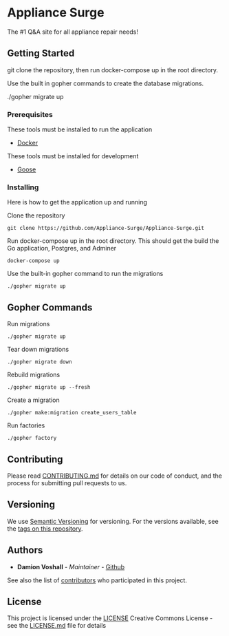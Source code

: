 # Appliance Surge

The #1 Q&A site for all appliance repair needs!

## Getting Started

git clone the repository, then run docker-compose up in the root directory.

Use the built in gopher commands to create the database migrations.

./gopher migrate up

### Prerequisites

These tools must be installed to run the application
- [Docker](https://www.docker.com/)

These tools must be installed for development
- [Goose](https://github.com/pressly/goose)

### Installing

Here is how to get the application up and running

Clone the repository

    git clone https://github.com/Appliance-Surge/Appliance-Surge.git

Run docker-compose up in the root directory.
This should get the build the Go application, Postgres, and Adminer

    docker-compose up

Use the built-in gopher command to run the migrations

    ./gopher migrate up

## Gopher Commands

Run migrations

    ./gopher migrate up

Tear down migrations

    ./gopher migrate down

Rebuild migrations

    ./gopher migrate up --fresh

Create a migration

    ./gopher make:migration create_users_table

Run factories

    ./gopher factory

## Contributing

Please read [CONTRIBUTING.md](CONTRIBUTING.md) for details on our code
of conduct, and the process for submitting pull requests to us.

## Versioning

We use [Semantic Versioning](http://semver.org/) for versioning. For the versions
available, see the [tags on this
repository](https://github.com/PurpleBooth/a-good-readme-template/tags).

## Authors

  - **Damion Voshall** - *Maintainer* -
    [Github](https://github.com/DamoFD)

See also the list of
[contributors](https://github.com/Appliance-Surge/Appliance-Surge/contributors)
who participated in this project.

## License

This project is licensed under the [LICENSE](LICENSE.md)
Creative Commons License - see the [LICENSE.md](LICENSE.md) file for
details
